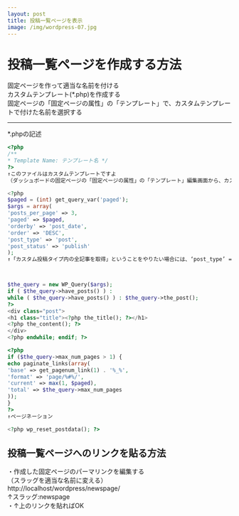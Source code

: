 ```yaml
---
layout: post
title: 投稿一覧ページを表示
image: /img/wordpress-07.jpg
---
```


# 投稿一覧ページを作成する方法

固定ページを作って適当な名前を付ける   
カスタムテンプレート(*.php)を作成する   
固定ページの「固定ページの属性」の「テンプレート」で、カスタムテンプレートで付けた名前を選択する   

---

*.phpの記述
```php
<?php
/**
* Template Name: テンプレート名 */
?>
↑このファイルはカスタムテンプレートですよ   
（ダッシュボードの固定ページの「固定ページの属性」の「テンプレート」編集画面から、カスタムテンプレートとして選択できるようになる）   

<?php
$paged = (int) get_query_var('paged');
$args = array(
'posts_per_page' => 3,
'paged' => $paged,
'orderby' => 'post_date',
'order' => 'DESC',
'post_type' => 'post',
'post_status' => 'publish'
);
↑「カスタム投稿タイプ内の全記事を取得」ということをやりたい場合には、‘post_type’ => ‘post’のところを適当に書き換える



$the_query = new WP_Query($args);
if ( $the_query->have_posts() ) :
while ( $the_query->have_posts() ) : $the_query->the_post();
?>
<div class="post">
<h1 class="title"><?php the_title(); ?></h1>
<?php the_content(); ?>
</div>
<?php endwhile; endif; ?>

<?php
if ($the_query->max_num_pages > 1) {
echo paginate_links(array(
'base' => get_pagenum_link(1) . '%_%',
'format' => 'page/%#%/',
'current' => max(1, $paged),
'total' => $the_query->max_num_pages
));
}
?>
↑ページネーション

<?php wp_reset_postdata(); ?>
```

## 投稿一覧ページへのリンクを貼る方法   

・作成した固定ページのパーマリンクを編集する   
（スラッグを適当な名前に変える）   
http://localhost/wordpress/newspage/   
↑スラッグ:newspage   
・↑上のリンクを貼ればOK

